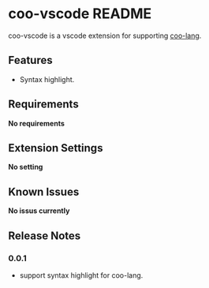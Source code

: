 # coo-vscode README

coo-vscode is a vscode extension for supporting [coo-lang](https://github.com/coo-lang/coo).

## Features

- Syntax highlight.

## Requirements

**No requirements**

## Extension Settings

**No setting**

## Known Issues

**No issus currently**

## Release Notes

### 0.0.1

- support syntax highlight for coo-lang.